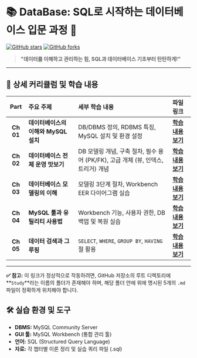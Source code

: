 # 📚 DataBase: SQL로 시작하는 데이터베이스 입문 과정 🚀

[![GitHub stars](https://img.shields.io/github/stars/parksuejin1026/DataBase?style=social)](https://github.com/parksuejin1026/DataBase/stargazers)
[![GitHub forks](https://img.shields.io/github/forks/parksuejin1026/DataBase?style=social)](https://github.com/parksuejin1026/DataBase/network/members)

> **"데이터를 이해하고 관리하는 힘, SQL과 데이터베이스 기초부터 탄탄하게!"**

---

## 📖 상세 커리큘럼 및 학습 내용

| Part | 주요 주제 | 세부 학습 내용 | 파일 링크 |
| :---: | :--- | :--- | :--- |
| **Ch 01** | **데이터베이스의 이해와 MySQL 설치** | DB/DBMS 정의, RDBMS 특징, MySQL 설치 및 환경 설정 | **[학습 내용 보기](Study/CH01.md)** |
| **Ch 02** | **데이터베이스 전체 운영 맛보기** | DB 모델링 개념, 구축 절차, 필수 용어 (PK/FK), 고급 개체 (뷰, 인덱스, 트리거) 개념 | **[학습 내용 보기](Study/CH02.md)** |
| **Ch 03** | **데이터베이스 모델링의 이해** | 모델링 3단계 절차, Workbench EER 다이어그램 실습 | **[학습 내용 보기](Study/CH03.md)** |
| **Ch 04** | **MySQL 툴과 유틸리티 사용법** | Workbench 기능, 사용자 권한, DB 백업 및 복원 실습 | **[학습 내용 보기](Study/CH04.md)** |
| **Ch 05** | **데이터 검색과 그루핑** | `SELECT`, `WHERE`, `GROUP BY`, `HAVING` 절 활용 | **[학습 내용 보기](Study/CH05,md)** |

---

**✅ 참고:** 이 링크가 정상적으로 작동하려면, GitHub 저장소의 루트 디렉토리에 **`Study`**라는 이름의 폴더가 존재해야 하며, 해당 폴더 안에 위에 명시된 5개의 `.md` 파일이 정확하게 위치해야 합니다.

## 🛠️ 실습 환경 및 도구

* **DBMS:** MySQL Community Server
* **GUI 툴:** MySQL Workbench (통합 관리 툴)
* **언어:** SQL (Structured Query Language)
* **자료:** 각 챕터별 이론 정리 및 실습 쿼리 파일 (.sql)
